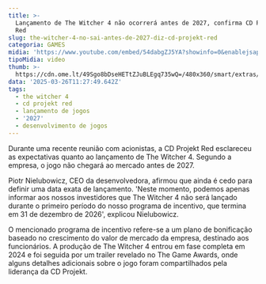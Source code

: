 ```yaml
---
title: >-
  Lançamento de The Witcher 4 não ocorrerá antes de 2027, confirma CD Projekt
  Red
slug: the-witcher-4-no-sai-antes-de-2027-diz-cd-projekt-red
categoria: GAMES
midia: 'https://www.youtube.com/embed/54dabgZJ5YA?showinfo=0&enablejsapi=1'
tipoMidia: video
thumb: >-
  https://cdn.ome.lt/49Sgo8bDseHETtZJuBLEgq735wQ=/480x360/smart/extras/conteudos/imagem_2025-03-25_181643291.png
data: '2025-03-26T11:27:49.642Z'
tags:
  - the witcher 4
  - cd projekt red
  - lançamento de jogos
  - '2027'
  - desenvolvimento de jogos
---
```


Durante uma recente reunião com acionistas, a CD Projekt Red esclareceu as expectativas quanto ao lançamento de The Witcher 4. Segundo a empresa, o jogo não chegará ao mercado antes de 2027.

Piotr Nielubowicz, CEO da desenvolvedora, afirmou que ainda é cedo para definir uma data exata de lançamento. 'Neste momento, podemos apenas informar aos nossos investidores que The Witcher 4 não será lançado durante o primeiro período do nosso programa de incentivo, que termina em 31 de dezembro de 2026', explicou Nielubowicz.

O mencionado programa de incentivo refere-se a um plano de bonificação baseado no crescimento do valor de mercado da empresa, destinado aos funcionários. A produção de The Witcher 4 entrou em fase completa em 2024 e foi seguida por um trailer revelado no The Game Awards, onde alguns detalhes adicionais sobre o jogo foram compartilhados pela liderança da CD Projekt.
